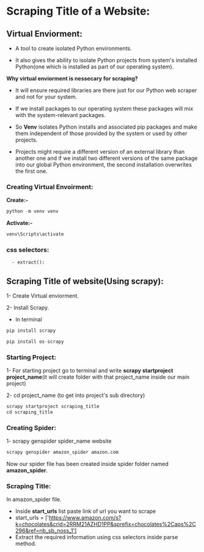 # Scraping Title of a Website:

## Virtual Enviorment:
- A tool to create isolated Python environments. 

- It also gives the ability to isolate Python projects from system's installed Python(one which is installed as part of our operating system).  

**Why virtual enviorment is nessecary for scraping?**  
- It will ensure required libraries are there just for our Python web scraper and not for your system.  

- If we install packages to our operating system these packages will mix with the system-relevant packages.  

- So **Venv** isolates Python installs and associated pip packages and make them independent of those provided by the system or used by other projects.  

- Projects might require a different version of an external library than another one and if we install two different versions of the same package into our global Python environment, the second installation overwrites the first one.  

### Creating Virtual Envoirment:
**Create:-**
``` python 
python -m venv venv
```
**Activate:-**
``` python
venv\Scripts\activate
```

###  css selectors:
      - extract():
      

## Scraping Title of website(Using scrapy):

1- Create Virtual enviorment.  

2- Install Scrapy.
   - In terminal
``` python
pip install scrapy

pip install os-scrapy
```

### Starting Project:
1- For starting project go to terminal and write **scrapy startproject project_name**(it will create folder with that project_name inside our main project)  

2- cd project_name (to get into project's sub directory)
``` python
scrapy startproject scraping_title
cd scraping_title
```
### Creating Spider:
1- scrapy genspider spider_name  website
```python
scrapy genspider amazon_spider amazon.com
```
Now our spider file has been created inside spider folder named **amazon_spider**.  

### Scraping Title:
In amazon_spider file.  
   - Inside **start_urls** list paste link of url you want to scrape
   - start_urls = ['https://www.amazon.com/s?k=chocolates&crid=2RRM21AZHD1PP&sprefix=chocolates%2Caps%2C296&ref=nb_sb_noss_1']
   - Extract the required information using css selectors inside parse method.  
   



